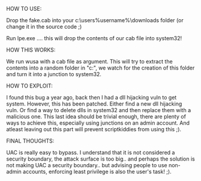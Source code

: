 HOW TO USE:

Drop the fake.cab into your c:\users\%username%\downloads folder (or change it in the source code ;) 

Run lpe.exe  .... this will drop the contents of our cab file into system32!


HOW THIS WORKS:

We run wusa with a cab file as argument. This will try to extract the contents into a random folder in "c:\", we watch for the creation of this folder and turn it into a junction to system32.

HOW TO EXPLOIT:

I found this bug a year ago, back then I had a dll hijacking vuln to get system. However, this has been patched.
Either find a new dll hijacking vuln. Or find a way to delete dlls in system32 and then replace them with a malicious one.
This last idea should be trivial enough, there are plenty of ways to achieve this, especially using junctions on an admin account.
And atleast leaving out this part will prevent scriptkiddies from using this ;).

FINAL THOUGHTS:

UAC is really easy to bypass. I understand that it is not considered a security boundary, the attack surface is too big.. and perhaps the solution is not making UAC a security boundary.. but advising people to use non-admin accounts, enforcing least privilege is also the user's task! ;).
